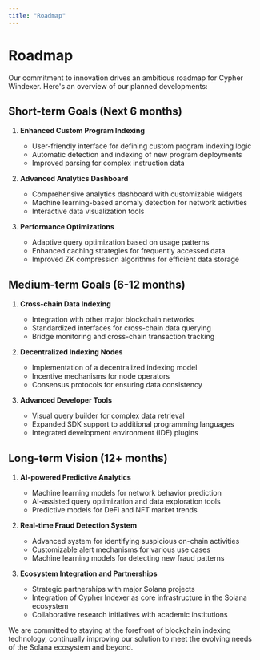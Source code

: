 ```yaml
---
title: "Roadmap"
---
```


# Roadmap

Our commitment to innovation drives an ambitious roadmap for Cypher Windexer. Here's an overview of our planned developments:

## Short-term Goals (Next 6 months)

1. **Enhanced Custom Program Indexing**
   - User-friendly interface for defining custom program indexing logic
   - Automatic detection and indexing of new program deployments
   - Improved parsing for complex instruction data

2. **Advanced Analytics Dashboard**
   - Comprehensive analytics dashboard with customizable widgets
   - Machine learning-based anomaly detection for network activities
   - Interactive data visualization tools

3. **Performance Optimizations**
   - Adaptive query optimization based on usage patterns
   - Enhanced caching strategies for frequently accessed data
   - Improved ZK compression algorithms for efficient data storage

## Medium-term Goals (6-12 months)

1. **Cross-chain Data Indexing**
   - Integration with other major blockchain networks
   - Standardized interfaces for cross-chain data querying
   - Bridge monitoring and cross-chain transaction tracking

2. **Decentralized Indexing Nodes**
   - Implementation of a decentralized indexing model
   - Incentive mechanisms for node operators
   - Consensus protocols for ensuring data consistency

3. **Advanced Developer Tools**
   - Visual query builder for complex data retrieval
   - Expanded SDK support to additional programming languages
   - Integrated development environment (IDE) plugins

## Long-term Vision (12+ months)

1. **AI-powered Predictive Analytics**
   - Machine learning models for network behavior prediction
   - AI-assisted query optimization and data exploration tools
   - Predictive models for DeFi and NFT market trends

2. **Real-time Fraud Detection System**
   - Advanced system for identifying suspicious on-chain activities
   - Customizable alert mechanisms for various use cases
   - Machine learning models for detecting new fraud patterns

3. **Ecosystem Integration and Partnerships**
   - Strategic partnerships with major Solana projects
   - Integration of Cypher Indexer as core infrastructure in the Solana ecosystem
   - Collaborative research initiatives with academic institutions

We are committed to staying at the forefront of blockchain indexing technology, continually improving our solution to meet the evolving needs of the Solana ecosystem and beyond.